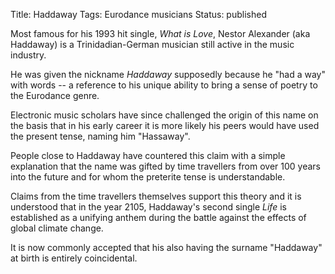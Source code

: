 Title: Haddaway
Tags: Eurodance musicians
Status: published

Most famous for his 1993 hit single, *What is Love*, Nestor Alexander
(aka Haddaway) is a Trinidadian-German musician still active in the
music industry.

He was given the nickname *Haddaway* supposedly because he "had a way"
with words -- a reference to his unique ability to bring a sense of
poetry to the Eurodance genre.

Electronic music scholars have since challenged the origin of this name
on the basis that in his early career it is more likely his peers
would have used the present tense, naming him "Hassaway".

People close to Haddaway have countered this claim with a simple
explanation that the name was gifted by time travellers from over 100
years into the future and for whom the preterite tense is
understandable.

Claims from the time travellers themselves support this theory and it is
understood that in the year 2105, Haddaway's second single *Life* is
established as a unifying anthem during the battle against the effects
of global climate change.

It is now commonly accepted that his also having the surname
"Haddaway" at birth is entirely coincidental.
